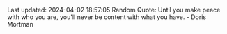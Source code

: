 Last updated: 2024-04-02 18:57:05
Random Quote: Until you make peace with who you are, you'll never be content with what you have. - Doris Mortman